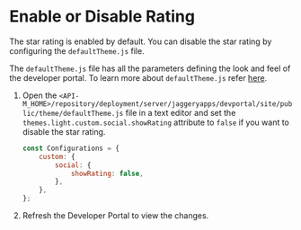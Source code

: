# Enable or Disable Rating

The star rating is enabled by default. You can disable the star rating by configuring the `defaultTheme.js` file.

The `defaultTheme.js` file has all the parameters defining the look and feel of the developer portal. To learn more about `defaultTheme.js` refer [here]({{base_path}}/reference/customize-product/customizations/customizing-the-developer-portal/overriding-developer-portal-theme/#global-theming).

1. Open the `<API-M_HOME>/repository/deployment/server/jaggeryapps/devportal/site/public/theme/defaultTheme.js` file in a text editor and set the `themes.light.custom.social.showRating` attribute to `false` if you want to disable the star rating.

    ```js
    const Configurations = {
        custom: {
            social: {
                showRating: false,
            },
        },
    };
    ```

2. Refresh the Developer Portal to view the changes.